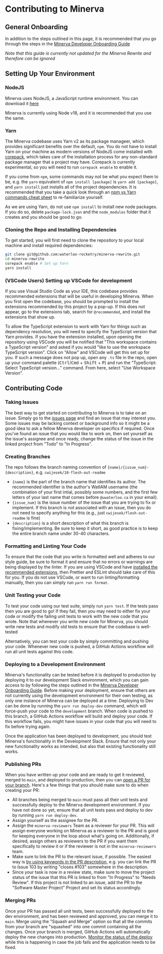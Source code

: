 # Contributing to Minerva

## General Onboarding

In addition to the steps outlined in this page, it is recommended that you go through the steps in the [Minerva Developer Onboarding Guide](https://docs.google.com/document/d/1Ln9ldKIFPOmMxLfW3iFzAfW-HCECqbwqHC7oJxRYEqo/edit#heading=h.140h72nwd7xz)

_Note that this guide is currently not updated for the Minerva Rewrite and therefore can be ignored_

## Setting Up Your Environment

### NodeJS

Minerva uses NodeJS, a JavaScript runtime environment. You can download it [here](https://nodejs.org/en)

Minerva is currently using Node v18, and it is recommended that you use the same.

### Yarn

The Minerva codebase uses Yarn v2 as its package manageer, which provides significant benefits over the default, `npm`. You do not have to install Yarn on your machine as modern versions of NodeJS come installed with [corepack](https://nodejs.org/api/corepack.html), which takes care of the installation process for any non-standard package manager that a project may have. Corepack is currently experimental, so you will need to run `corepack enable` to enable it.

If you come from `npm`, some commands may not be what you expect them to be, e.g. the `yarn` equivalent of `npm install [package]` is `yarn add [package]`, and `yarn install` just installs all of the project dependencies. It is recommended that you take a quick look through an [npm vs Yarn commands cheat sheet](https://www.digitalocean.com/community/tutorials/nodejs-npm-yarn-cheatsheet) to re-familiarize yourself.

As we are using Yarn, do not use `npm install` to install new node packages. If you do so, delete `package-lock.json` and the `node_modules` folder that it creates and you should be good to go.

### Cloning the Repo and Installing Dependencies

To get started, you will first need to clone the repository to your local machine and install required dependencies:

```sh
git clone git@github.com:waterloo-rocketry/minerva-rewrite.git
cd minerva-rewrite
corepack enable # Set up Yarn
yarn install
```

### (VSCode Users) Setting up VSCode for development

If you use Visual Studio Code as your IDE, this codebase provides recommended extensions that will be useful in developing Minerva. When you first open the codebase, you should be prompted to install the extensions recommended by this project by a pop-up. If this does not appear, go to the extensions tab, search for `@recommended`, and install the extensions that show up.

To allow the TypeScript extension to work with Yarn for things such as dependency resolution, you will need to specify the TypeScript version that Yarn provides. If you have the extension installed, upon opening the repository using VSCode you will be notified that "This workspace contains a TypeScript version" and asked if you would "like to use the workspace TypeScript version". Click on "Allow" and VSCode will get this set up for you. If such a message does not pop up, open any `.ts` file in the repo, open up your command palette (<kbd>Ctrl</kbd>/<kbd>Cmd</kbd> + <kbd>Shift</kbd> + <kbd>P</kbd>) and run the "TypeScript: Select TypeScript version..." command. From here, select "Use Workspace Version".

## Contributing Code

### Taking Issues

The best way to get started on contributing to Minerva is to take on an issue. Simply go to the [issues page](https://github.com/waterloo-rocketry/minerva-rewrite/issues) and find an issue that may interest you. Some issues may be lacking context or background info so it might be a good idea to ask a fellow Minerva developer on specifics if required. Once you've found an issue that you would like to work on, then set yourself as the issue's assignee and once ready, change the status of the issue in the linked project from "Todo" to "In Progress".

### Creating Branches

The repo follows the branch naming convention of `{name}/{issue_num}-{description}`, e.g. `cwijesek/10-flesh-out-readme`

- `{name}` is the part of the branch name that identifies its author. The recommended identifier is the author's WatIAM username (the combination of your first intial, possibly some numbers, and the first few letters of your last name that comes before `@uwaterloo.ca` in your email).
- `{issue_num}` is the issue number of the issue that you are trying to fix or implement. If this branch is not associated with an issue, then you do not need to specify anything for this (e.g., just `cwijesek/flesh-out-readme` is fine)
- `{description}` is a short description of what this branch is fixing/implementing. Be sure to keep it short, as good practice is to keep the entire branch name under 30-40 characters.

### Formatting and Linting Your Code

To ensure that the code that you write is formatted well and adheres to our style guide, be sure to format it and ensure that no errors or warnings are being displayed by the linter. If you are using VSCode and have [installed the recommended extensions](#vscode-users-installing-recommended-extensions), then Prettier and ESLint should take care of this for you. If you do not use VSCode, or want to run linting/formatting manually, then you can simply run `yarn run format`.

### Unit Testing your Code

To test your code using our test suite, simply run `yarn test`. If the tests pass then you are good to go! If they fail, then you may need to either fix your code or modify the failing unit tests to work with the new code that you wrote. Note that whenever you write new code for Minerva, you should write new tests and modify old tests to ensure that the codebase is well-tested

Alternatively, you can test your code by simply committing and pushing your code. Whenever new code is pushed, a GitHub Actions workflow will run all unit tests against this code.

### Deploying to a Development Environment

Minerva's functionality can be tested before it is deployed to production by deploying it to our development Slack environment, which you can gain access to by following the steps outlined in the [Minerva Developer Onboarding Guide](https://docs.google.com/document/d/1Ln9ldKIFPOmMxLfW3iFzAfW-HCECqbwqHC7oJxRYEqo/edit#heading=h.140h72nwd7xz).
Before making your deployment, ensure that others are not currently using the development environment for their own testing, as only one instance of Minerva can be deployed at a time. Deploying to Dev can be done by running the `yarn run deploy-dev` command, which will force-push your code to the `development` branch. When code is pushed to this branch, a GitHub Actions workflow will build and deploy your code. If this workflow fails, you might have issues in your code that you will need to fix before trying again.

Once the application has been deployed to development, you should test Minerva's functionality in the Development Slack. Ensure that not only your new functionality works as intended, but also that existing functionality still works.

### Publishing PRs

When you have written up your code and are ready to get it reviewed, merged to `main`, and deployed to production, then you can [open a PR for your branch](https://github.com/waterloo-rocketry/minerva-rewrite/compare). Here's a few things that you should make sure to do when creating your PR:

- All branches being merged to `main` must pass all their unit tests and successfully deploy to the Minerva development environment. If you have not done so yet, ensure that all unit tests pass and deploy to dev by running `yarn run deploy-dev`.
- Assign yourself as the assignee for the PR.
- Assign the `minerva-reviewers` Team as a reviewer for your PR. This will assign everyone working on Minerva as a reviewer to the PR and is good for keeping everyone in the loop about what's going on. Additionally, if desired, assign others as reviewers to the PR if you want them specifically to review it or if the reviewer is not in the `minerva-reviewers` team.
- Make sure to link the PR to the relevant issue, if possible. The easiest way is [by using keywords in the PR description](https://docs.github.com/en/issues/tracking-your-work-with-issues/linking-a-pull-request-to-an-issue#linking-a-pull-request-to-an-issue-using-a-keyword), e.g. you can link the PR to Issue 103 by writing "closes #103" somewhere in the description.
- Since your task is now in a review state, make sure to move the project status of the issue that this PR is linked to from "In Progress" to "Needs Review". If this project is not linked to an issue, add the PR to the "Software Master Project" Project and set its status accordingly.

### Merging PRs

Once your PR has passed all unit tests, been successfully deployed to the dev environment, and has been reviewed and approved, you can merge it to `main`. Merge using the "Squash and Merge" option so that all the commits from your branch are "squashed" into one commit containing all the changes. Once your branch is merged, GitHub Actions will automatically deploy the new changes into production. [Monitor the status of the deploy](https://github.com/waterloo-rocketry/minerva/actions/workflows/deploy_production.yml) while this is happening in case the job fails and the application needs to be fixed.
